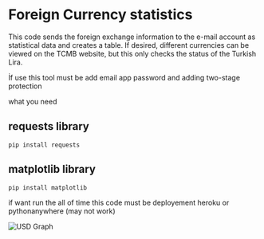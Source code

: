 # Foreign Currency statistics
This code sends the foreign exchange information to the e-mail account as statistical data and creates a table. If desired, different currencies can be viewed on the TCMB website, but this only checks the status of the Turkish Lira.

İf use this tool must be add email app password and adding two-stage protection

what you need

## requests library
````
pip install requests
````
## matplotlib library
````
pip install matplotlib
````

if want run the all of time this code must be deployement heroku or pythonanywhere (may not work)

![USD Graph](Graphs/graph_usd)
